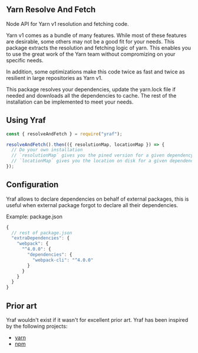 ## Yarn Resolve And Fetch

Node API for Yarn v1 resolution and fetching code.

Yarn v1 comes as a bundle of many features. While most of these features are
desirable, some others may not be a good fit for your needs. This package
extracts the resolution and fetching logic of yarn. This enables you to use the
great work of the Yarn team without compromizing on your specific needs.

In addition, some optimizations make this code twice as fast and twice as
resilient in large repositories as Yarn v1.

This package resolves your dependencies, update the yarn.lock file if needed and
downloads all the dependencies to cache. The rest of the installation can be
implemented to meet your needs.

## Using Yraf

```js
const { resolveAndFetch } = require("yraf");

resolveAndFetch().then(({ resolutionMap, locationMap }) => {
  // Do your own installation
  // `resolutionMap` gives you the pined version for a given dependency.
  // `locationMap` gives you the location on disk for a given dependency.
});
```

## Configuration

Yraf allows to declare dependencies on behalf of external packages, this is
useful when external package forgot to declare all their dependencies.

Example: package.json

```javascript
{
  // rest of package.json
  "extraDependencies": {
    "webpack": {
      "^4.0.0": {
        "dependencies": {
          "webpack-cli": "^4.0.0"
        }
      }
    }
  }
}
```

## Prior art

Yraf wouldn't exist if it wasn't for excellent prior art. Yraf has been inspired
by the following projects:

- [yarn](https://github.com/yarnpkg/yarn)
- [npm](https://github.com/npm/cli)
